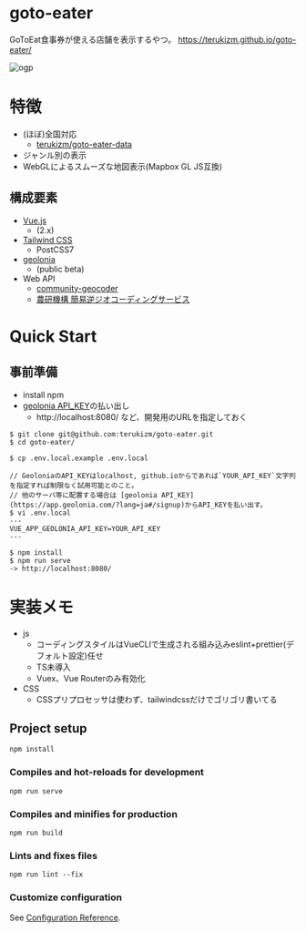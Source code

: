 goto-eater
===

GoToEat食事券が使える店舗を表示するやつ。
https://terukizm.github.io/goto-eater/

![ogp](https://repository-images.githubusercontent.com/326689263/2ee89b00-63f7-11eb-98a4-c1a152f0e357)
# 特徴

* (ほぼ)全国対応
  * [terukizm/goto\-eater\-data](https://github.com/terukizm/goto-eater-data)
* ジャンル別の表示
* WebGLによるスムーズな地図表示(Mapbox GL JS互換)

## 構成要素

* [Vue.js](https://jp.vuejs.org/index.html)
  * (2.x)
* [Tailwind CSS](https://tailwindcss.com/)
  * PostCSS7
* [geolonia](https://geolonia.com/)
  * (public beta)
* Web API
  * [community-geocoder](https://github.com/geolonia/community-geocoder)
  * [農研機構 簡易逆ジオコーディングサービス](https://aginfo.cgk.affrc.go.jp/rgeocode/index.html.ja)
# Quick Start

## 事前準備

* install npm
* [geolonia API_KEY](https://app.geolonia.com/?lang=ja#/signup)の払い出し
  * http://localhost:8080/ など、開発用のURLを指定しておく

```
$ git clone git@github.com:terukizm/goto-eater.git
$ cd goto-eater/

$ cp .env.local.example .env.local

// GeoloniaのAPI_KEYはlocalhost, github.ioからであれば`YOUR_API_KEY`文字列を指定すれば制限なく試用可能とのこと。
// 他のサーバ等に配置する場合は [geolonia API_KEY](https://app.geolonia.com/?lang=ja#/signup)からAPI_KEYを払い出す。
$ vi .env.local
---
VUE_APP_GEOLONIA_API_KEY=YOUR_API_KEY
---

$ npm install
$ npm run serve
-> http://localhost:8080/
```

# 実装メモ

* js
  * コーディングスタイルはVueCLIで生成される組み込みeslint+prettier(デフォルト設定)任せ
  * TS未導入
  * Vuex、Vue Routerのみ有効化
* CSS
  * CSSプリプロセッサは使わず、tailwindcssだけでゴリゴリ書いてる

## Project setup
```
npm install
```

### Compiles and hot-reloads for development
```
npm run serve
```

### Compiles and minifies for production
```
npm run build
```

### Lints and fixes files
```
npm run lint --fix
```

### Customize configuration
See [Configuration Reference](https://cli.vuejs.org/config/).

